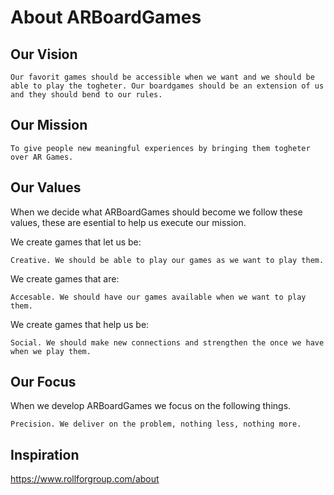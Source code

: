 # About ARBoardGames

## Our Vision

    Our favorit games should be accessible when we want and we should be able to play the togheter. Our boardgames should be an extension of us and they should bend to our rules.

## Our Mission

    To give people new meaningful experiences by bringing them togheter over AR Games.

## Our Values
When we decide what ARBoardGames should become we follow these values, these are esential to help us execute our mission.

We create games that let us be: 
    
    Creative. We should be able to play our games as we want to play them.

We create games that are:

    Accesable. We should have our games available when we want to play them.

We create games that help us be:

    Social. We should make new connections and strengthen the once we have when we play them. 

## Our Focus
When we develop ARBoardGames we focus on the following things. 

    Precision. We deliver on the problem, nothing less, nothing more.


## Inspiration
https://www.rollforgroup.com/about

